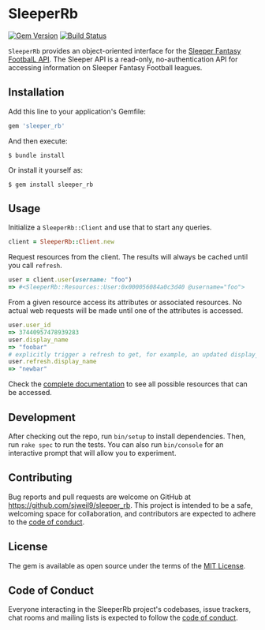 # SleeperRb
[![Gem Version](https://badge.fury.io/rb/sleeper_rb.svg)](https://badge.fury.io/rb/sleeper_rb)
[![Build Status](https://app.travis-ci.com/sjweil9/sleeper_rb.svg?branch=main)](https://app.travis-ci.com/sjweil9/sleeper_rb)

`SleeperRb` provides an object-oriented interface for the [Sleeper Fantasy
FootbalL API](https://docs.sleeper.app/#introduction). The Sleeper API is a
read-only, no-authentication API for accessing information on Sleeper Fantasy
Football leagues.

## Installation

Add this line to your application's Gemfile:

```ruby
gem 'sleeper_rb'
```

And then execute:

    $ bundle install

Or install it yourself as:

    $ gem install sleeper_rb

## Usage

Initialize a `SleeperRb::Client` and use that to start any queries.

```ruby
client = SleeperRb::Client.new
```

Request resources from the client. The results will always be cached until you
call `refresh`.

```ruby
user = client.user(username: "foo")
=> #<SleeperRb::Resources::User:0x000056084a0c3d40 @username="foo">
```

From a given resource access its attributes or associated resources. No actual
web requests will be made until one of the attributes is accessed.

```ruby
user.user_id
=> 37440957478939283
user.display_name
=> "foobar"
# explicitly trigger a refresh to get, for example, an updated display_name
user.refresh.display_name
=> "newbar"
```

Check the [complete
documentation](https://sjweil9.github.io/sleeper_rb/SleeperRb/Client.html) to
see all possible resources that can be accessed.

## Development

After checking out the repo, run `bin/setup` to install dependencies. Then, run `rake spec` to run the tests. You can also run `bin/console` for an interactive prompt that will allow you to experiment.

## Contributing

Bug reports and pull requests are welcome on GitHub at https://github.com/sjweil9/sleeper_rb. This project is intended to be a safe, welcoming space for collaboration, and contributors are expected to adhere to the [code of conduct](https://github.com/[USERNAME]/sleeper_rb/blob/master/CODE_OF_CONDUCT.md).

## License

The gem is available as open source under the terms of the [MIT License](https://opensource.org/licenses/MIT).

## Code of Conduct

Everyone interacting in the SleeperRb project's codebases, issue trackers, chat rooms and mailing lists is expected to follow the [code of conduct](https://github.com/[USERNAME]/sleeper_rb/blob/master/CODE_OF_CONDUCT.md).
